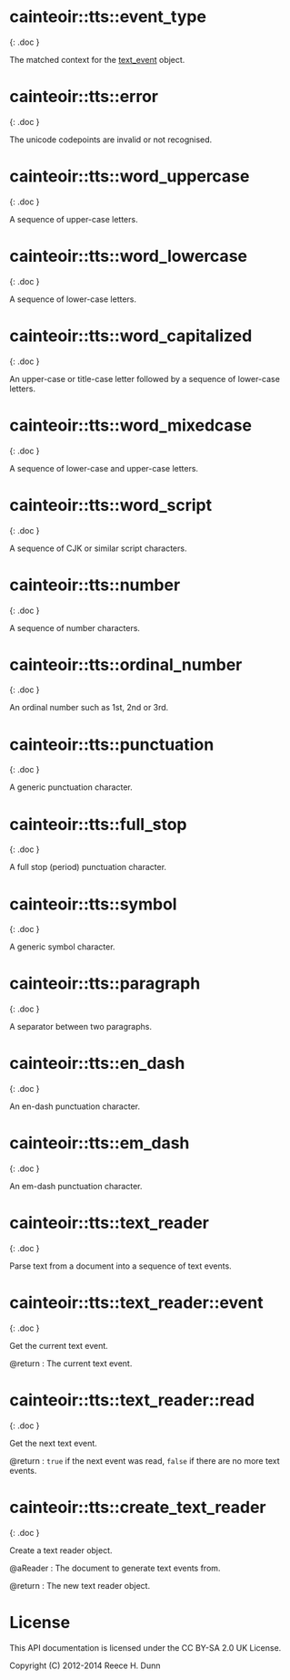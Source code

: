 # cainteoir::tts::event_type
{: .doc }

The matched context for the [text_event](^^cainteoir::tts::text_event) object.

# cainteoir::tts::error
{: .doc }

The unicode codepoints are invalid or not recognised.

# cainteoir::tts::word_uppercase
{: .doc }

A sequence of upper-case letters.

# cainteoir::tts::word_lowercase
{: .doc }

A sequence of lower-case letters.

# cainteoir::tts::word_capitalized
{: .doc }

An upper-case or title-case letter followed by a sequence of lower-case letters.

# cainteoir::tts::word_mixedcase
{: .doc }

A sequence of lower-case and upper-case letters.

# cainteoir::tts::word_script
{: .doc }

A sequence of CJK or similar script characters.

# cainteoir::tts::number
{: .doc }

A sequence of number characters.

# cainteoir::tts::ordinal_number
{: .doc }

An ordinal number such as 1st, 2nd or 3rd.

# cainteoir::tts::punctuation
{: .doc }

A generic punctuation character.

# cainteoir::tts::full_stop
{: .doc }

A full stop (period) punctuation character.

# cainteoir::tts::symbol
{: .doc }

A generic symbol character.

# cainteoir::tts::paragraph
{: .doc }

A separator between two paragraphs.

# cainteoir::tts::en_dash
{: .doc }

An en-dash punctuation character.

# cainteoir::tts::em_dash
{: .doc }

An em-dash punctuation character.

# cainteoir::tts::text_reader
{: .doc }

Parse text from a document into a sequence of text events.

# cainteoir::tts::text_reader::event
{: .doc }

Get the current text event.

@return
: The current text event.

# cainteoir::tts::text_reader::read
{: .doc }

Get the next text event.

@return
: `true` if the next event was read, `false` if there are no more text events.

# cainteoir::tts::create_text_reader
{: .doc }

Create a text reader object.

@aReader
: The document to generate text events from.

@return
: The new text reader object.

# License

This API documentation is licensed under the CC BY-SA 2.0 UK License.

Copyright (C) 2012-2014 Reece H. Dunn
